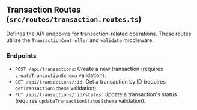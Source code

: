 ## Transaction Routes (`src/routes/transaction.routes.ts`)

Defines the API endpoints for transaction-related operations. These routes utilize the `TransactionController` and `validate` middleware.

### Endpoints

- `POST /api/transactions`: Create a new transaction (requires `createTransactionSchema` validation).
- `GET /api/transactions/:id`: Get a transaction by ID (requires `getTransactionSchema` validation).
- `PUT /api/transactions/:id/status`: Update a transaction's status (requires `updateTransactionStatusSchema` validation).
